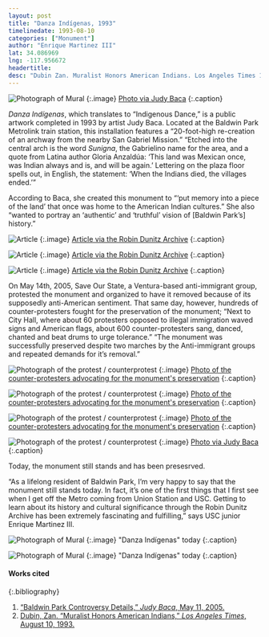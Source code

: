 ```yaml
---
layout: post
title: "Danza Indígenas, 1993"
timelinedate: 1993-08-10
categories: ["Monument"]
author: "Enrique Martinez III"
lat: 34.086969
lng: -117.956672
headertitle:
desc: "Dubin Zan. Muralist Honors American Indians. Los Angeles Times 10 Aug. 1993"
---
```


![Photograph of Mural](images/danza.jpg)
   {:.image}
[Photo via Judy Baca](http://www.judybaca.com/artist/portfolio/danzas-indigenious/)
   {:.caption}

*Danza Indígenas*, which translates to “Indigenous Dance,” is a public artwork completed in 1993 by artist Judy Baca. Located at the Baldwin Park Metrolink train station, this installation features a “20-foot-high re-creation of an archway from the nearby San Gabriel Mission.” “Etched into the central arch is the word *Sunigna*, the Gabrielino name for the area, and a quote from Latina author Gloria Anzaldúa: ‘This land was Mexican once, was Indian always and is, and will be again.’ Lettering on the plaza floor spells out, in English, the statement: ‘When the Indians died, the villages ended.’”

According to Baca, she created this monument to “‘put memory into a piece of the land’ that once was home to the American Indian cultures.” She also “wanted to portray an ‘authentic’ and ‘truthful’ vision of [Baldwin Park’s] history.”

![Article](images/obj17_00.jpg)
   {:.image}
[Article via the Robin Dunitz Archive](https://visualizela.github.io/dunitzarchive/dunitzproject/obj17/)
   {:.caption}

![Article](images/obj17_01.jpg)
   {:.image}
[Article via the Robin Dunitz Archive](https://visualizela.github.io/dunitzarchive/dunitzproject/obj17/)
   {:.caption}

![Article](images/obj17_02.jpg)
   {:.image}
[Article via the Robin Dunitz Archive](https://visualizela.github.io/dunitzarchive/dunitzproject/obj17/)
   {:.caption}

On May 14th, 2005, Save Our State, a Ventura-based anti-immigrant group, protested the monument and organized to have it removed because of its supposedly anti-American sentiment. That same day, however, hundreds of counter-protesters fought for the preservation of the monument; “Next to City Hall, where about 60 protesters opposed to illegal immigration waved signs and American flags, about 600 counter-protesters sang, danced, chanted and beat drums to urge tolerance.” “The monument was successfully preserved despite two marches by the Anti-immigrant groups and repeated demands for it’s removal.”

![Photograph of the protest / counterprotest](images/protest.jpg)
   {:.image}
[Photo of the counter-protesters advocating for the monument's preservation](http://www.judybaca.com/artist/art/danzaindigenas/)
   {:.caption}

![Photograph of the protest / counterprotest](images/protest2.jpg)
   {:.image}
[Photo of the counter-protesters advocating for the monument's preservation](http://www.judybaca.com/artist/art/danzaindigenas/)
   {:.caption}

![Photograph of the protest / counterprotest](images/protest3.jpg)
   {:.image}
[Photo of the counter-protesters advocating for the monument's preservation](http://www.judybaca.com/artist/art/danzaindigenas/)
   {:.caption}

![Photograph of the protest / counterprotest](images/protest4.jpg)
   {:.image}
[Photo via Judy Baca](http://www.judybaca.com/artist/portfolio/danzas-indigenious/)
   {:.caption}
   
Today, the monument still stands and has been presesrved.

“As a lifelong resident of Baldwin Park, I’m very happy to say that the monument still stands today. In fact, it’s one of the first things that I first see when I get off the Metro coming from Union Station and USC. Getting to learn about its history and cultural significance through the Robin Dunitz Archive has been extremely fascinating and fulfilling,” says USC junior Enrique Martinez III.

![Photograph of Mural](images/dubin1.png)
   {:.image}
"Danza Indígenas" today
   {:.caption}

![Photograph of Mural](images/dubin2.png)
   {:.image}
"Danza Indígenas" today
   {:.caption}

#### Works cited

{:.bibliography}
1. [“Baldwin Park Controversy Details,” *Judy Baca*, May 11, 2005.](http://www.judybaca.com/artist/baldwin-park-controversy-details/)
2. [Dubin, Zan. “Muralist Honors American Indians,” *Los Angeles Times*, August 10, 1993.](https://visualizela.github.io/dunitzarchive/dunitzproject/obj17/)
